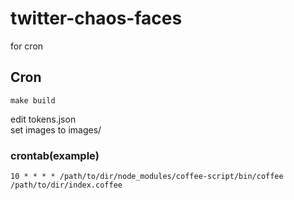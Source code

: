 twitter-chaos-faces
===================

for cron

## Cron

```
make build
```

edit tokens.json  
set images to images/

### crontab(example)
```
10 * * * * /path/to/dir/node_modules/coffee-script/bin/coffee /path/to/dir/index.coffee
```
